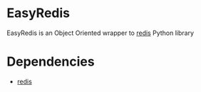 # EasyRedis

EasyRedis is an Object Oriented wrapper to [redis](https://github.com/andymccurdy/redis-py) Python library

# Dependencies

- [redis](https://github.com/andymccurdy/redis-py)
